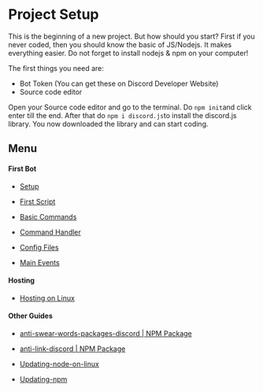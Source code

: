 # Project Setup

This is the beginning of a new project. But how should you start? First if you never coded, then you should know the basic of JS/Nodejs. It makes everything easier. Do not forget to install nodejs & npm on your computer!

The first things you need are:

- Bot Token (You can get these on Discord Developer Website)
- Source code editor

Open your Source code editor and go to the terminal. Do `npm init`and click enter till the end. After that do `npm i discord.js`to install the discord.js library. You now downloaded the library and can start coding. 

## Menu

#### First Bot

- [Setup](https://github.com/ookamicodes/discordjs-guide/blob/master/first-bot/chapters/.setup.md)

- [First Script](https://github.com/ookamicodes/discordjs-guide/blob/master/first-bot/chapters/1_first-script.md)

- [Basic Commands](https://github.com/ookamicodes/discordjs-guide/blob/master/first-bot/chapters/2_basic-commands.md)

- [Command Handler](https://github.com/ookamicodes/discordjs-guide/blob/master/first-bot/chapters/3_command-handler.md)

- [Config Files](https://github.com/ookamicodes/discordjs-guide/blob/master/first-bot/chapters/4_config-files.md)

- [Main Events](https://github.com/ookamicodes/discordjs-guide/blob/master/first-bot/chapters/5_main-events.md)

#### Hosting

- [Hosting on Linux](https://github.com/ookamicodes/discordjs-guide/blob/main/hosting-guides/hosting-on-linux.md)

#### Other Guides

- [anti-swear-words-packages-discord | NPM Package](https://github.com/ookamicodes/discordjs-guide/blob/master/other-guides/chapters/anti-swear-words.md)

- [anti-link-discord | NPM Package](https://github.com/ookamicodes/discordjs-guide/blob/master/other-guides/chapters/anti-link.md)

- [Updating-node-on-linux](https://github.com/ookamicodes/discordjs-guide/blob/main/other-guides/chapters/update-node-linux.md)

- [Updating-npm](https://github.com/ookamicodes/discordjs-guide/blob/main/other-guides/chapters/update-npm.md)